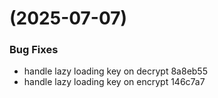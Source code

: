 #  (2025-07-07)


### Bug Fixes

* handle lazy loading key on decrypt 8a8eb55
* handle lazy loading key on encrypt 146c7a7



